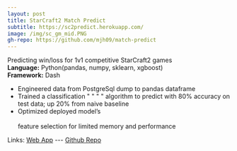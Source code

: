 ```yaml
---
layout: post
title: StarCraft2 Match Predict
subtitle: https://sc2predict.herokuapp.com/
image: /img/sc_gm_mid.PNG
gh-repo: https://github.com/mjh09/match-predict
---
```

  
 Predicting win/loss for 1v1 competitive StarCraft2 games<br/>
**Language:** Python(pandas, numpy, sklearn, xgboost)<br/>
**Framework:** Dash<br/>
* Engineered data from PostgreSql dump to pandas dataframe
* Trained a classification " " " " algorithm to predict with 80% accuracy on test data; up 20% from naive baseline
* Optimized deployed model’s <br/> <br/> feature selection for limited memory and performance


  
Links: [Web App](https://sc2predict.herokuapp.com/) ---  [Github Repo](https://github.com/mjh09/aligulac_project)
